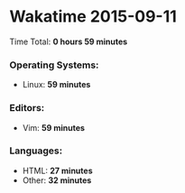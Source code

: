 # Wakatime 2015-09-11

Time Total: **0 hours 59 minutes**

### Operating Systems:
- Linux: **59 minutes** 

### Editors:
- Vim: **59 minutes** 

### Languages:
- HTML: **27 minutes** 
- Other: **32 minutes** 

